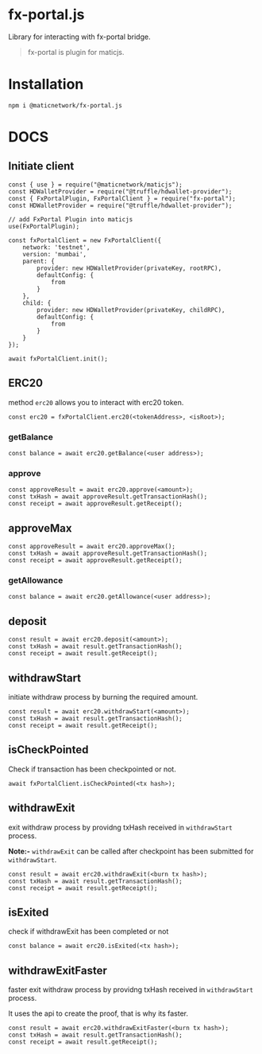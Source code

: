 # fx-portal.js

Library for interacting with fx-portal bridge.

> fx-portal is plugin for maticjs. 

# Installation

```
npm i @maticnetwork/fx-portal.js
```

# DOCS

## Initiate client

```
const { use } = require("@maticnetwork/maticjs");
const HDWalletProvider = require("@truffle/hdwallet-provider");
const { FxPortalPlugin, FxPortalClient } = require("fx-portal");
const HDWalletProvider = require("@truffle/hdwallet-provider");

// add FxPortal Plugin into maticjs
use(FxPortalPlugin);

const fxPortalClient = new FxPortalClient({
    network: 'testnet',
    version: 'mumbai',
    parent: {
        provider: new HDWalletProvider(privateKey, rootRPC),
        defaultConfig: {
            from
        }
    },
    child: {
        provider: new HDWalletProvider(privateKey, childRPC),
        defaultConfig: {
            from
        }
    }
});

await fxPortalClient.init();

```

## ERC20

method `erc20` allows you to interact with erc20 token.

```
const erc20 = fxPortalClient.erc20(<tokenAddress>, <isRoot>);
```

### getBalance

```
const balance = await erc20.getBalance(<user address>);
```

### approve

```
const approveResult = await erc20.approve(<amount>);
const txHash = await approveResult.getTransactionHash();
const receipt = await approveResult.getReceipt();
```

## approveMax

```
const approveResult = await erc20.approveMax();
const txHash = await approveResult.getTransactionHash();
const receipt = await approveResult.getReceipt();
```

### getAllowance

```
const balance = await erc20.getAllowance(<user address>);
```

## deposit

```
const result = await erc20.deposit(<amount>);
const txHash = await result.getTransactionHash();
const receipt = await result.getReceipt();
```

## withdrawStart

initiate withdraw process by burning the required amount. 

```
const result = await erc20.withdrawStart(<amount>);
const txHash = await result.getTransactionHash();
const receipt = await result.getReceipt();
```

## isCheckPointed

Check if transaction has been checkpointed or not.

```
await fxPortalClient.isCheckPointed(<tx hash>);
```

## withdrawExit

exit withdraw process by providng txHash received in `withdrawStart` process.

**Note:-** `withdrawExit` can be called after checkpoint has been submitted for `withdrawStart`.

```
const result = await erc20.withdrawExit(<burn tx hash>);
const txHash = await result.getTransactionHash();
const receipt = await result.getReceipt();
```

## isExited

check if withdrawExit has been completed or not

```
const balance = await erc20.isExited(<tx hash>);
```

## withdrawExitFaster

faster exit withdraw process by providng txHash received in `withdrawStart` process.

It uses the api to create the proof, that is why its faster.

```
const result = await erc20.withdrawExitFaster(<burn tx hash>);
const txHash = await result.getTransactionHash();
const receipt = await result.getReceipt();
```


